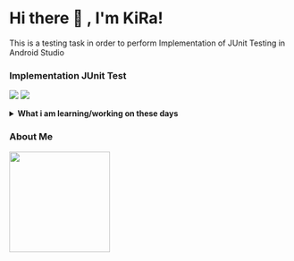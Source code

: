 # Hi there 👋 , I'm KiRa!
This is a testing task in order to perform
Implementation of JUnit Testing in Android Studio

### Implementation JUnit Test
<p>
    <img src="https://img.shields.io/badge/OS-Kali-blue?&logo=kali" />
    <img src="https://img.shields.io/badge/IDE-Android-Studio?logo=android%20studio" />
</p>

<details>
 <summary><strong>What i am learning/working on these days</strong></summary>
    - 👯 I am looking to collaborate on an Ecommerce Project and Mobile Apps. </br>
    - 🤔 I am looking for help with a master of programming. hehehe... 😄</br>
    - 💬 Ask me about anything.</br>
    - 📫 How to reach me: <a href="m.ilham.v.28.07.2003@gmail.com.com"> Email me!</a> </br>
</details>

### About Me
<p>
    <img src="https://github-readme-stats.vercel.app/api/top-langs/?username=KiRaRyuuKi&layout=compact" height=180 />
</p>

